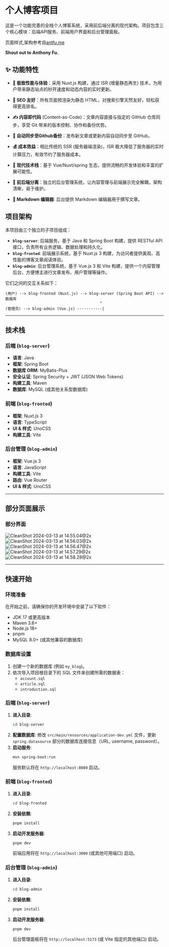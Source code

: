 # 个人博客项目

这是一个功能完善的全栈个人博客系统，采用前后端分离的现代架构。项目包含三个核心模块：后端API服务、前端用户界面和后台管理面板。

页面样式,架构参考自[antfu.me](https://github.com/antfu/antfu.me)

**Shout out to Anthony Fu.**

## ✨ 功能特性
- **🚀 极致性能与体验**：采用 Nuxt.js 构建，通过 ISR (增量静态再生) 技术，为用户带来静态站点的秒开速度和动态内容的实时更新。

- **🤖 SEO 友好**：所有页面预渲染为静态 HTML，对搜索引擎天然友好，轻松获得更高排名。

- **✍️ 内容即代码** (Content-as-Code)：文章内容直接与指定的 GitHub 仓库同步，享受 Git 带来的版本控制、协作和备份优势。

- **🔄 自动同步至Github备份**：发布新文章或更新内容自动同步至 GitHub。

- **💰 成本效益**：相比传统的 SSR (服务器端渲染)，ISR 极大降低了服务器的实时计算压力，有效节约了服务器成本。

- **🎨 现代技术栈**：基于 Vue/Nuxt/spring 生态，提供流畅的开发体验和丰富的扩展可能性。

- **🔩 前后端分离**：独立的后台管理系统，让内容管理与前端展示完全解耦，架构清晰，易于维护。

- **📝 Markdown 编辑器**: 后台提供 Markdown 编辑器用于撰写文章。



## 项目架构

本项目由三个独立的子项目组成：

-   **`blog-server`**: 后端服务，基于 Java 和 Spring Boot 构建，提供 RESTful API 接口，负责所有业务逻辑、数据处理和持久化。
-   **`blog-fronted`**: 前端展示系统，基于 Nuxt.js 3 构建，为访问者提供美观、高性能的博客文章阅读体验。
-   **`blog-admin`**: 后台管理系统，基于 Vue.js 3 和 Vite 构建，提供一个内容管理后台，方便博主进行文章发布、用户管理等操作。

它们之间的交互关系如下：
```
(用户) --> blog-fronted (Nuxt.js) --> blog-server (Spring Boot API) --> 数据库
                                          ^
(管理员) --> blog-admin (Vue.js) -----------|
```

---

## 技术栈

### 后端 (`blog-server`)

-   **语言**: Java
-   **框架**: Spring Boot
-   **数据库 ORM**: MyBatis-Plus
-   **安全认证**: Spring Security + JWT (JSON Web Tokens)
-   **构建工具**: Maven
-   **数据库**: MySQL (或其他关系型数据库)

### 前端 (`blog-fronted`)

-   **框架**: Nuxt.js 3
-   **语言**: TypeScript
-   **UI & 样式**: UnoCSS
-   **构建工具**: Vite

### 后台管理 (`blog-admin`)

-   **框架**: Vue.js 3
-   **语言**: JavaScript
-   **构建工具**: Vite
-   **路由**: Vue Router
-   **UI & 样式**: UnoCSS

---
## 部分页面展示

### 部分界面
![CleanShot 2024-03-13 at 14.55.04@2x](https://cdn.jsdelivr.net/gh/kintong3000/Kintong-Image-Hosting@main/img/CleanShot%202024-03-13%20at%2014.55.04@2x.png)
![CleanShot 2024-03-13 at 14.56.03@2x](https://cdn.jsdelivr.net/gh/kintong3000/Kintong-Image-Hosting@main/img/CleanShot%202024-03-13%20at%2014.56.03@2x.png)
![CleanShot 2024-03-13 at 14.56.47@2x](https://cdn.jsdelivr.net/gh/kintong3000/Kintong-Image-Hosting@main/img/CleanShot%202024-03-13%20at%2014.56.47@2x.png)
![CleanShot 2024-03-13 at 14.57.29@2x](https://cdn.jsdelivr.net/gh/kintong3000/Kintong-Image-Hosting@main/img/CleanShot%202024-03-13%20at%2014.57.29@2x.png)
![CleanShot 2024-03-13 at 14.58.28@2x](https://cdn.jsdelivr.net/gh/kintong3000/Kintong-Image-Hosting@main/img/CleanShot%202024-03-13%20at%2014.58.28@2x.png)

---

## 快速开始

### 环境准备

在开始之前，请确保你的开发环境中安装了以下软件：

-   JDK 17 或更高版本
-   Maven 3.6+
-   Node.js 18+
-   pnpm
-   MySQL 8.0+ (或其他兼容的数据库)

### 数据库设置

1.  创建一个新的数据库 (例如 `my_blog`)。
2.  依次导入项目根目录下的 SQL 文件来创建所需的数据表：
    -   `account.sql`
    -   `article.sql`
    -   `introduction.sql`

### 后端 (`blog-server`)

1.  **进入目录**:
    ```bash
    cd blog-server
    ```
2.  **配置数据库**:
    修改 `src/main/resources/application-dev.yml` 文件，更新 `spring.datasource` 部分的数据库连接信息（URL, username, password）。
3.  **启动服务**:
    ```bash
    mvn spring-boot:run
    ```
    服务默认将在 `http://localhost:8080` 启动。

### 前端 (`blog-fronted`)

1.  **进入目录**:
    ```bash
    cd blog-fronted
    ```
2.  **安装依赖**:
    ```bash
    pnpm install
    ```
3.  **启动开发服务器**:
    ```bash
    pnpm dev
    ```
    前端应用将在 `http://localhost:3000` (或其他可用端口) 启动。

### 后台管理 (`blog-admin`)

1.  **进入目录**:
    ```bash
    cd blog-admin
    ```
2.  **安装依赖**:
    ```bash
    pnpm install
    ```
3.  **启动开发服务器**:
    ```bash
    pnpm dev
    ```
    后台管理面板将在 `http://localhost:5173` (或 Vite 指定的其他端口) 启动。

